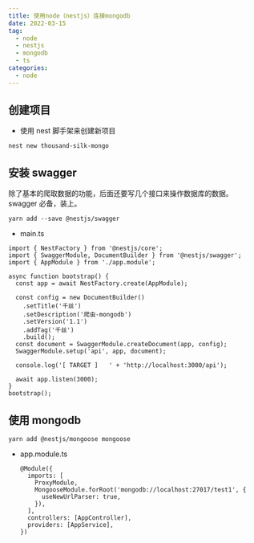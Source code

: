 ```yaml
---
title: 使用node（nestjs）连接mongodb
date: 2022-03-15
tag:
  - node
  - nestjs
  - mongodb
  - ts
categories:
  - node
---
```


## 创建项目

- 使用 nest 脚手架来创建新项目

`nest new thousand-silk-mongo`

## 安装 swagger

除了基本的爬取数据的功能，后面还要写几个接口来操作数据库的数据。swagger 必备，装上。

`yarn add --save @nestjs/swagger`

- main.ts

```
import { NestFactory } from '@nestjs/core';
import { SwaggerModule, DocumentBuilder } from '@nestjs/swagger';
import { AppModule } from './app.module';

async function bootstrap() {
  const app = await NestFactory.create(AppModule);

  const config = new DocumentBuilder()
    .setTitle('千丝')
    .setDescription('爬虫-mongodb')
    .setVersion('1.1')
    .addTag('千丝')
    .build();
  const document = SwaggerModule.createDocument(app, config);
  SwaggerModule.setup('api', app, document);

  console.log('[ TARGET ]   ' + 'http://localhost:3000/api');

  await app.listen(3000);
}
bootstrap();

```

## 使用 mongodb

`yarn add @nestjs/mongoose mongoose`

- app.module.ts

  ```
  @Module({
    imports: [
      ProxyModule,
      MongooseModule.forRoot('mongodb://localhost:27017/test1', {
        useNewUrlParser: true,
      }),
    ],
    controllers: [AppController],
    providers: [AppService],
  })
  ```
